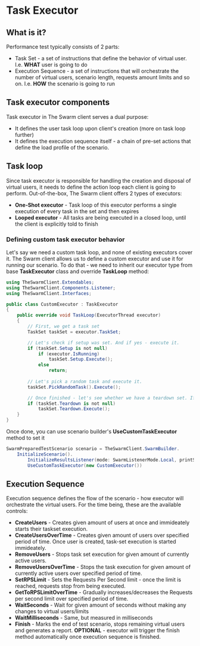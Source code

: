 # Task Executor
## What is it?
Performance test typically consists of 2 parts:
- Task Set - a set of instructions that define the behavior of virtual user. I.e. **WHAT** user is going to do
- Execution Sequence - a set of instructions that will orchestrate the number of virtual users, scenario length, requests amount limits and so on. I.e. **HOW** the scenario is going to run

## Task executor components
Task executor in The Swarm client serves a dual purpose:
- It defines the user task loop upon client's creation (more on task loop further)
- It defines the execution sequence itself - a chain of pre-set actions that define the load profile of the scenario.

## Task loop
Since task executor is responsible for handling the creation and disposal of virtual users, it needs to define the action loop each client is going to perform.
Out-of-the-box, The Swarm client offers 2 types of executors:
- **One-Shot executor** - Task loop of this executor performs a single execution of every task in the set and then expires
- **Looped executor** - All tasks are being executed in a closed loop, until the client is explicitly told to finish

### Defining custom task executor behavior
Let's say we need a custom task loop, and none of existing executors cover it.
The Swarm client allows us to define a custom executor and use it for running our scenario.
To do that - we need to inherit our executor type from base **TaskExecutor** class and override **TaskLoop** method:
```cs
using TheSwarmClient.Extendables;
using TheSwarmClient.Components.Listener;
using TheSwarmClient.Interfaces;

public class CustomExecutor : TaskExecutor
{
    public override void TaskLoop(ExecutorThread executor)
    {
        // First, we get a task set
        TaskSet taskSet = executor.TaskSet;

        // Let's check if setup was set. And if yes - execute it.
        if (taskSet.Setup is not null)
            if (executor.IsRunning)
                taskSet.Setup.Execute();
            else
                return;
        
        // Let's pick a random task and execute it.
        taskSet.PickRandomTask().Execute();

        // Once finished - let's see whether we have a teardown set. If yes - execute it.
        if (taskSet.Teardown is not null)
            taskSet.Teardown.Execute();
    }
}
```
Once done, you can use scenario builder's **UseCustomTaskExecutor** method to set it
```cs
SwarmPreparedTestScenario scenario = TheSwarmClient.SwarmBuilder.
    InitializeScenario().
        InitializeResultsListener(mode: SwarmListenerMode.Local, printStats: true).
        UseCustomTaskExecutor(new CustomExecutor())
```

## Execution Sequence
Execution sequence defines the flow of the scenario - how executor will orchestrate the virtual users.
For the time being, these are the available controls:
- **CreateUsers** - Creates given amount of users at once and immideately starts their taskset execution.
- **CreateUsersOverTime** - Creates given amount of users over specified period of time. Once user is created, task-set execution is started immideately.
- **RemoveUsers** - Stops task set execution for given amount of currently active users.
- **RemoveUsersOverTime** - Stops the task execution for given amount of currently active users over specified period of time.
- **SetRPSLimit** - Sets the Requests Per Second limit - once the limit is reached, requests stop from being executed.
- **GetToRPSLimitOverTime** - Gradually increases/decreases the Requests per second limit over specified period of time.
- **WaitSeconds** - Wait for given amount of seconds without making any changes to virtual users/limits
- **WaitMilliseconds** - Same, but measured in milliseconds
- **Finish** - Marks the end of test scenario, stops remaining virtual users and generates a report. **OPTIONAL** - executor will trigger the finish method automatically once execution sequence is finished.